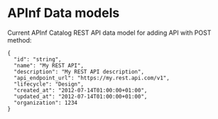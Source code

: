 # APInf Data models

Current APInf Catalog REST API data model for adding API with POST method:

```
{
  "id": "string",
  "name": "My REST API",
  "description": "My REST API description",
  "api_endpoint_url": "https://my.rest.api.com/v1",
  "lifecycle": "Design",
  "created_at": "2012-07-14T01:00:00+01:00",
  "updated_at": "2012-07-14T01:00:00+01:00",
  "organization": 1234
}
```
